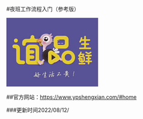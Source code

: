 
#夜班工作流程入门（参考版）




 [![](./logo.jpg)](./夜班工作流入门initwithmarkdown/index.md)


##官方网站：<https://www.ypshengxian.com/#home>


###更新时间2022/08/12/



